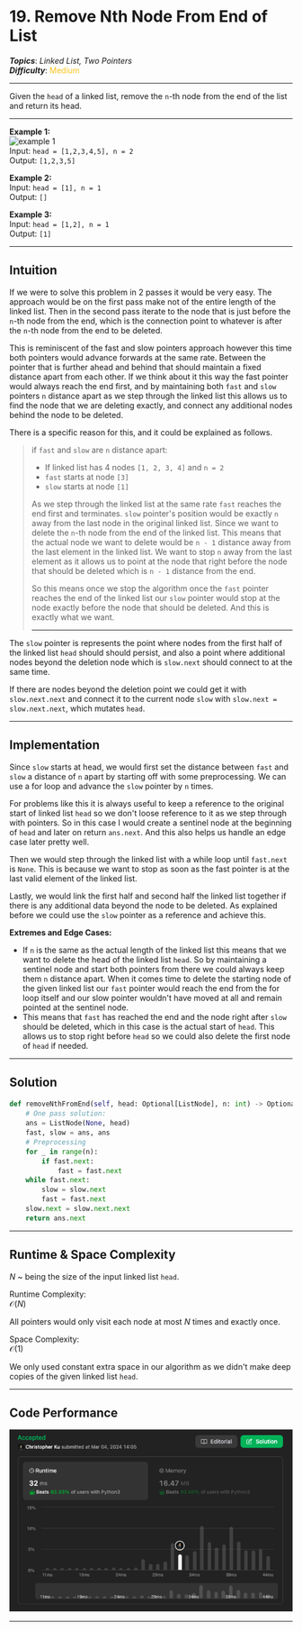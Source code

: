 # 19. Remove Nth Node From End of List
***Topics***: *Linked List, Two Pointers*  
***Difficulty***: <span style="color: #fac31d;">Medium</span>
<!-- green: #46c6c2, yellow: #fac31d, red: #f8615c-->
---
Given the `head` of a linked list, remove the `n`-th node from the end of the list and return its head.

---
**Example 1:**  
![example 1](https://assets.leetcode.com/uploads/2020/10/03/remove_ex1.jpg)  
Input: `head = [1,2,3,4,5], n = 2`  
Output: `[1,2,3,5]`  

**Example 2:**  
Input: `head = [1], n = 1`  
Output: `[]`  

**Example 3:**  
Input: `head = [1,2], n = 1`  
Output: `[1]`  


---
## Intuition
If we were to solve this problem in 2 passes it would be very easy. The approach would be on the first pass make not of the entire length of the linked list. Then in the second pass iterate to the node that is just before the `n`-th node from the end, which is the connection point to whatever is after the `n`-th node from the end to be deleted.

This is reminiscent of the fast and slow pointers approach however this time both pointers would advance forwards at the same rate. Between the pointer that is further ahead and behind that should maintain a fixed distance apart from each other. If we think about it this way the fast pointer would always reach the end first, and by maintaining both `fast` and `slow` pointers `n` distance apart as we step through the linked list this allows us to find the node that we are deleting exactly, and connect any additional nodes behind the node to be deleted.

There is a specific reason for this, and it could be explained as follows.
> if `fast` and `slow` are `n` distance apart:
> - If linked list has 4 nodes `[1, 2, 3, 4]` and `n = 2`
> - `fast` starts at node `[3]`
> - `slow` starts at node `[1]`  
>
> As we step through the linked list at the same rate `fast` reaches the end first and terminates. `slow` pointer's position would be exactly `n` away from the last node in the original linked list. Since we want to delete the `n`-th node from the end of the linked list. This means that the actual node we want to delete would be `n - 1` distance away from the last element in the linked list. We want to stop `n` away from the last element as it allows us to point at the node that right before the node that should be deleted which is `n - 1` distance from the end.
> 
> So this means once we stop the algorithm once the `fast` pointer reaches the end of the linked list our `slow` pointer would stop at the node exactly before the node that should be deleted. And this is exactly what we want.
>
> ---

The `slow` pointer is represents the point where nodes from the first half of the linked list `head` should should persist, and also a point where additional nodes beyond the deletion node which is `slow.next` should connect to at the same time.

If there are nodes beyond the deletion point we could get it with `slow.next.next` and connect it to the current node `slow` with `slow.next = slow.next.next`, which mutates `head`.

---
## Implementation

Since `slow` starts at head, we would first set the distance between `fast` and `slow` a distance of `n` apart by starting off with some preprocessing. We can use a for loop and advance the `slow` pointer by `n` times.

For problems like this it is always useful to keep a reference to the original start of linked list `head` so we don't loose reference to it as we step through with pointers. So in this case I would create a sentinel node at the beginning of `head` and later on return `ans.next`. And this also helps us handle an edge case later pretty well.

Then we would step through the linked list with a while loop until `fast.next` is `None`. This is because we want to stop as soon as the fast pointer is at the last valid element of the linked list.

Lastly, we would link the first half and second half the linked list together if there is any additional data beyond the node to be deleted. As explained before we could use the `slow` pointer as a reference and achieve this.

**Extremes and Edge Cases:**
- If `n` is the same as the actual length of the linked list this means that we want to delete the head of the linked list `head`. So by maintaining a sentinel node and start both pointers from there we could always keep them `n` distance apart. When it comes time to delete the starting node of the given linked list our `fast` pointer would reach the end from the for loop itself and our slow pointer wouldn't have moved at all and remain pointed at the sentinel node. 
- This means that `fast` has reached the end and the node right after `slow` should be deleted, which in this case is the actual start of `head`. This allows us to stop right before `head` so we could also delete the first node of `head` if needed.


---
## Solution
```python
def removeNthFromEnd(self, head: Optional[ListNode], n: int) -> Optional[ListNode]:
    # One pass solution:
    ans = ListNode(None, head)
    fast, slow = ans, ans
    # Preprocessing
    for _ in range(n):
        if fast.next:
            fast = fast.next
    while fast.next:
        slow = slow.next
        fast = fast.next
    slow.next = slow.next.next
    return ans.next
```
---
## Runtime & Space Complexity
$N$ ~ being the size of the input linked list `head`.  

Runtime Complexity:  
$\mathcal{O}(N)$

All pointers would only visit each node at most $N$ times and exactly once.

Space Complexity:  
$\mathcal{O}(1)$

We only used constant extra space in our algorithm as we didn't make deep copies of the given linked list `head`.

---
## Code Performance
![19 code performance](../../resources/code-performances/lc-19.png)

---